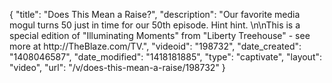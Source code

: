 {
    "title": "Does This Mean a Raise?",
    "description": "Our favorite media mogul turns 50 just in time for our 50th episode. Hint hint. \n\nThis is a special edition of \"Illuminating Moments\" from \"Liberty Treehouse\" - see more at http:\/\/TheBlaze.com\/TV.",
    "videoid": "198732",
    "date_created": "1408046587",
    "date_modified": "1418181885",
    "type": "captivate",
    "layout": "video",
    "url": "\/v\/does-this-mean-a-raise\/198732"
}